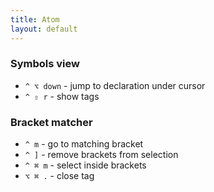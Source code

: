 ```yaml
---
title: Atom
layout: default
---
```


### Symbols view

 - `^ ⌥ down` - jump to declaration under cursor
 - `^ ⇧ r` - show tags

### Bracket matcher

 - `^ m` - go to matching bracket
 - `^ ]` - remove brackets from selection
 - `^ ⌘ m` - select inside brackets
 - `⌥ ⌘ .` - close tag
